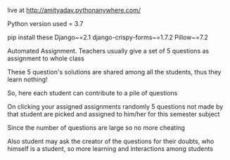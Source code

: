 live at
http://amityadav.pythonanywhere.com/


Python version used = 3.7
 
pip install these
Django~=2.1
django-crispy-forms~=1.7.2
Pillow~=7.2

Automated Assignment.
Teachers usually give a set of 5 questions as assignment to whole class

These 5 question's solutions are shared among all the students, thus they learn nothing!

So, here each student can contribute to a pile of questions

On clicking your assigned assignments randomly 5 questions not made by that student are picked and assigned to him/her for this semester subject

Since the number of questions are large so no more cheating

Also student may ask the creator of the questions for their doubts, who himself is a student, so more learning and interactions among students



